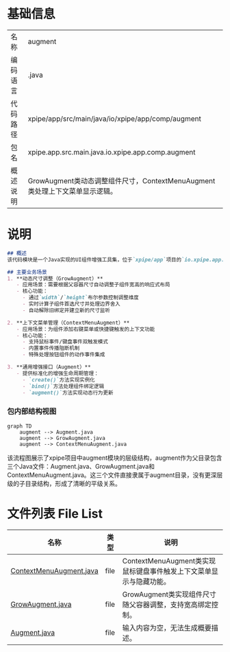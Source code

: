 # 基础信息

|      |      |
|------|------|
| 名称 | augment |
| 编码语言 | .java |
| 代码路径 | xpipe/app/src/main/java/io/xpipe/app/comp/augment |
| 包名 | xpipe.app.src.main.java.io.xpipe.app.comp.augment |
| 概述说明 | GrowAugment类动态调整组件尺寸，ContextMenuAugment类处理上下文菜单显示逻辑。 |

# 说明

```markdown
## 概述
该代码模块是一个Java实现的UI组件增强工具集，位于`xpipe/app`项目的`io.xpipe.app.comp.augment`包下。模块包含三个核心类，分别提供动态尺寸调整、上下文菜单管理等功能，通过事件监听和绑定机制实现组件行为的动态扩展。所有增强类均遵循统一的`Augment`接口规范，支持与各类UI组件的无缝集成。

## 主要业务场景
1. **动态尺寸调整（GrowAugment）**
   - 应用场景：需要根据父容器尺寸自动调整子组件宽高的响应式布局
   - 核心功能：
     - 通过`width`/`height`布尔参数控制调整维度
     - 实时计算子组件首选尺寸并处理边界舍入
     - 自动解除旧绑定并建立新的尺寸监听

2. **上下文菜单管理（ContextMenuAugment）**
   - 应用场景：为组件添加右键菜单或快捷键触发的上下文功能
   - 核心功能：
     - 支持鼠标事件/键盘事件双触发模式
     - 内置事件传播阻断机制
     - 特殊处理按钮组件的动作事件集成

3. **通用增强接口（Augment）**
   - 提供标准化的增强生命周期管理：
     - `create()`方法实现实例化
     - `bind()`方法处理组件绑定逻辑
     - `augment()`方法实现动态行为更新
```


### 包内部结构视图

```mermaid
graph TD
    augment --> Augment.java
    augment --> GrowAugment.java
    augment --> ContextMenuAugment.java
```

该流程图展示了xpipe项目中augment模块的层级结构，augment作为父目录包含三个Java文件：Augment.java、GrowAugment.java和ContextMenuAugment.java。这三个文件直接隶属于augment目录，没有更深层级的子目录结构，形成了清晰的平级关系。

# 文件列表 File List

| 名称   | 类型  | 说明 |
|-------|------|-------------|
| [ContextMenuAugment.java](ContextMenuAugment.md) | file | ContextMenuAugment类实现鼠标键盘事件触发上下文菜单显示与隐藏功能。 |
| [GrowAugment.java](GrowAugment.md) | file | GrowAugment类实现组件尺寸随父容器调整，支持宽高绑定控制。 |
| [Augment.java](Augment.md) | file | 输入内容为空，无法生成概要描述。 |


